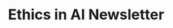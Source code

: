 ---
title: "Ethics in AI Newsletter"
authors:
    - "lighthouse3"
type: "newsletter"
categories: 
    - "race"
    - "bias"
    - "algorithms"
    - "AI"
    - "social justice"
link: "https://lighthouse3.com/newsletter/"
---